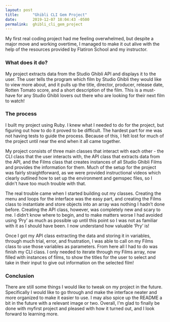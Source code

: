 ```yaml
---
layout: post
title:      "Ghibli CLI Gem Project"
date:       2019-12-07 18:04:43 -0500
permalink:  ghibli_cli_gem_project
---
```



My first real coding project had me feeling overwhelmed, but despite a major move and working overtime, I managed to make it out alive with the help of the resources provided by Flatiron School and my instructor.

### What does it do?

My project extracts data from the Studio Ghibli API and displays it to the user. The user tells the program which film by Studio Ghibli they would like to view more about, and it pulls up the title, director, producer, release date, Rotten Tomato score, and a short description of the film. This is a must-have for any Studio Ghibli lovers out there who are looking for their next film to watch!

### The process

I built my project using Ruby. I knew what I needed to do for the project, but figuring out how to do it proved to be difficult. The hardest part for me was not having tests to guide the process. Because of this, I felt lost for much of the project until near the end when it all came together.

My project consists of three main classes that interact with each other - the CLI class that the user interacts with, the API class that extracts data from the API, and the Films class that creates instances of all Studio Ghibli Films and provides the information for them. Much of the setup for the project was fairly straightforward, as we were provided instructional videos which clearly outlined how to set up the environment and gemspec files, so I didn't have too much trouble with that.

The real trouble came when I started building out my classes. Creating the menu and loops for the interface was the easy part, and creating the Films class to instantiate and store objects into an array was nothing I hadn’t done before. Creating the API class, however, was completely new and scary to me. I didn’t know where to begin, and to make matters worse I had avoided using ‘Pry’ as much as possible up until this point so I was not as familiar with it as I should have been. I now understand how valuable ‘Pry’ is!

Once I got my API class extracting the data and storing it in variables, through much trial, error, and frustration, I was able to call on my Films class to use those variables as parameters. From here all I had to do was finish my CLI class. I only needed to iterate through my Films array, now filled with instances of films, to show the titles for the user to select and take in their input to give out information on the selected film!

### Conclusion

There are still some things I would like to tweak on my project in the future. Specifically I would like to go through and make the interface neater and more organized to make it easier to use. I may also spice up the README a bit in the future with a relevant image or two. Overall, I'm glad to finally be done with myfirst project and pleased with how it turned out, and I look forward to learning more.

